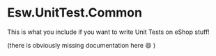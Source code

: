 Esw.UnitTest.Common
===================

This is what you include if you want to write Unit Tests on eShop stuff!

(there is obviously missing documentation here :smile: )